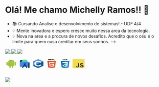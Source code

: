 # Olá! Me chamo Michelly Ramos!! 👋


- 📚 Cursando Analise e desenvolvimento de sistemas! - UDF 4/4
- 💡 Mente inovadora e espero cresce muito nessa area da tecnologia.
- 💡 Nova na area e a procura de novos desafios. Acredito que o céu é o limite para quem ousa creditar em seus sonhos.
-->

<a href="https://github.com/MichellyRamos/github-readme-stats">
  <img align="center" src="https://github-readme-stats.vercel.app/api?username=MichellyRamos&show_icons=true&theme=gotham" />
</a>

<a href="https://github.com/MichellyRamos/top-langs">
  <img align="center" src="https://github-readme-stats.vercel.app/api/top-langs/?username=MichellyRamos&hide_progress=true&theme=gotham" />
</a>

<a href="https://github.com/MichellyRamos/convoychat">
  <img align="center" src="https://github-readme-stats.vercel.app/api/wakatime?username=MichellyRamos" />
</a>

<div style="display: inline_block"><br>
  <img align="center" alt="Math-Ad" height="30" width="40" src="https://github.com/devicons/devicon/blob/master/icons/android/android-original.svg">
  <img align="center" alt="Math-Ads" height="30" width="40" src="https://github.com/devicons/devicon/blob/master/icons/androidstudio/androidstudio-original.svg">
  <img align="center" alt="Math-C" height="30" width="40" src="https://github.com/devicons/devicon/blob/master/icons/c/c-original.svg">
  <img align="center" alt="Math-HTML" height="30" width="40" src="https://github.com/devicons/devicon/blob/master/icons/html5/html5-original-wordmark.svg">
  <img align="center" alt="Math-CSS" height="30" width="40" src="https://github.com/devicons/devicon/blob/master/icons/css3/css3-original-wordmark.svg">
  <img align="center" alt="Math-JS" height="30" width="40" src="https://github.com/devicons/devicon/blob/master/icons/javascript/javascript-original.svg">
</div>

##


  <a href="https://www.linkedin.com/in/michelly-freitas-tech/" target="_blank"><img src="https://img.shields.io/badge/-LinkedIn-%230077B5?style=for-the-badge&logo=linkedin&logoColor=white" target="_blank"></a> 
</div>

